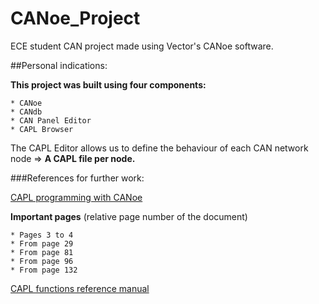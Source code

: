 # CANoe_Project
ECE student CAN project made using Vector's CANoe software.

##Personal indications:

**This project was built using four components:**

	* CANoe
	* CANdb
	* CAN Panel Editor
	* CAPL Browser

  
The CAPL Editor allows us to define the behaviour of each CAN network node
	=> **A CAPL file per node.**

###References for further work:

[CAPL programming with CANoe](https://www.vector.com/portal/medien/vector_cantech/faq/ProgrammingWithCAPL.pdf)
	
  **Important pages** (relative page number of the document)
  
  	* Pages 3 to 4
  	* From page 29
  	* From page 81
  	* From page 96
  	* From page 132

[CAPL functions reference manual](http://vector.com/portal/medien/vector_cantech/faq/CAPLFunctionReferenceManual.pdf)
